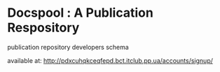 # Docspool : A Publication Respository
publication repository developers schema

available at:
http://pdxcuhqkceqfepd.bct.itclub.pp.ua/accounts/signup/
